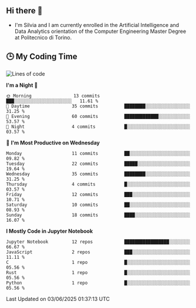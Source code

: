 ## Hi there 👋

- I'm Silvia and I am currently enrolled in the Artificial Intelligence and Data Analytics orientation of the Computer Engineering Master Degree at Politecnico di Torino.


<!-- <p align="center">
   <img style="height:170px;display:inline-block"  src="http://github-profile-summary-cards.vercel.app/api/cards/profile-details?username=silviapolizzi&theme=github_dark" />
   <img style="height:170px;display:inline-block"  src="http://github-profile-summary-cards.vercel.app/api/cards/most-commit-language?username=silviapolizzi&theme=github_dark&exclude=" /> 
</p> -->


## :clock3: My Coding Time 

<!--START_SECTION:waka-->
![Lines of code](https://img.shields.io/badge/From%20Hello%20World%20I%27ve%20Written-216.0%20thousand%20lines%20of%20code-blue)

**I'm a Night 🦉** 

```text
🌞 Morning                13 commits          ███░░░░░░░░░░░░░░░░░░░░░░   11.61 % 
🌆 Daytime                35 commits          ████████░░░░░░░░░░░░░░░░░   31.25 % 
🌃 Evening                60 commits          █████████████░░░░░░░░░░░░   53.57 % 
🌙 Night                  4 commits           █░░░░░░░░░░░░░░░░░░░░░░░░   03.57 % 
```
📅 **I'm Most Productive on Wednesday** 

```text
Monday                   11 commits          ██░░░░░░░░░░░░░░░░░░░░░░░   09.82 % 
Tuesday                  22 commits          █████░░░░░░░░░░░░░░░░░░░░   19.64 % 
Wednesday                35 commits          ████████░░░░░░░░░░░░░░░░░   31.25 % 
Thursday                 4 commits           █░░░░░░░░░░░░░░░░░░░░░░░░   03.57 % 
Friday                   12 commits          ███░░░░░░░░░░░░░░░░░░░░░░   10.71 % 
Saturday                 10 commits          ██░░░░░░░░░░░░░░░░░░░░░░░   08.93 % 
Sunday                   18 commits          ████░░░░░░░░░░░░░░░░░░░░░   16.07 % 
```


**I Mostly Code in Jupyter Notebook** 

```text
Jupyter Notebook         12 repos            █████████████████░░░░░░░░   66.67 % 
JavaScript               2 repos             ███░░░░░░░░░░░░░░░░░░░░░░   11.11 % 
C                        1 repo              █░░░░░░░░░░░░░░░░░░░░░░░░   05.56 % 
Rust                     1 repo              █░░░░░░░░░░░░░░░░░░░░░░░░   05.56 % 
Python                   1 repo              █░░░░░░░░░░░░░░░░░░░░░░░░   05.56 % 
```




 Last Updated on 03/06/2025 01:37:13 UTC
<!--END_SECTION:waka-->
